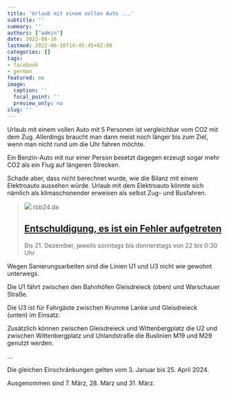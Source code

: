 ```yaml
---
title: 'Urlaub mit einem vollen Auto ...'
subtitle: ''
summary: ''
authors: ["admin"]
date: 2022-06-16
lastmod: 2022-06-16T14:45:45+02:00
categories: []
tags:
- facebook
- german
featured: no
image:
  caption: ''
  focal_point: ''
  preview_only: no
slug: ''
---
```

Urlaub mit einem vollen Auto mit 5 Personen ist vergleichbar vom CO2 mit dem Zug. Allerdings braucht man dann meist noch länger bis zum Ziel, wenn man nicht rund um die Uhr fahren möchte.

Ein Benzin-Auto mit nur einer Person besetzt dagegen erzeugt sogar mehr CO2 als ein Flug auf längeren Strecken. 

Schade aber, dass nicht berechnet wurde, wie die Bilanz mit einem Elektroauto aussehen würde. Urlaub mit dem Elektroauto könnte sich nämlich als klimaschonender erweisen als selbst Zug- und Busfahren.
> [![](https://www.rbb24.de)](https://www.rbb24.de/panorama/beitrag/2022/06/reisen-europa-bahn-bus-auto-flugzeug-co2.html)
> rbb24.de
> ## [Entschuldigung, es ist ein Fehler aufgetreten](https://www.rbb24.de/panorama/beitrag/2022/06/reisen-europa-bahn-bus-auto-flugzeug-co2.html)
>
>Bis 21. Dezember, jeweils sonntags bis donnerstags von 22 bis 0:30 Uhr

Wegen Sanierungsarbeiten sind die Linien U1 und U3 nicht wie gewohnt unterwegs.

Die U1 fährt zwischen den Bahnhöfen Gleisdreieck (oben) und Warschauer Straße. 

Die U3 ist für Fahrgäste zwischen Krumme Lanke und Gleisdreieck (unten) im Einsatz.

Zusätzlich können zwischen Gleisdreieck und Wittenbergplatz die U2 und zwischen Wittenbergplatz und Uhlandstraße die Buslinien M19 und M29 genutzt werden. 

...

Die gleichen Einschränkungen gelten vom 3. Januar bis 25. April 2024. 

Ausgenommen sind 7. März, 28. März und 31. März.


